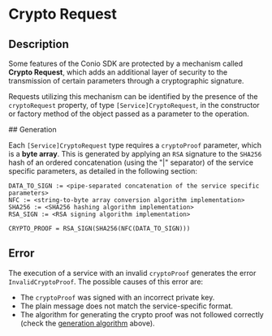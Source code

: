 # Crypto Request

## Description

Some features of the Conio SDK are protected by a mechanism called **Crypto Request**, which adds an additional layer of security to the transmission of certain parameters through a cryptographic signature.

Requests utilizing this mechanism can be identified by the presence of the `cryptoRequest` property, of type `[Service]CryptoRequest`, in the constructor or factory method of the object passed as a parameter to the operation.

## Generation

Each `[Service]CryptoRequest` type requires a `cryptoProof` parameter, which is a **byte array**. This is generated by applying an `RSA` signature to the `SHA256` hash of an ordered concatenation (using the "|" separator) of the service specific parameters, as detailed in the following section:

```
DATA_TO_SIGN := <pipe-separated concatenation of the service specific parameters>
NFC := <string-to-byte array conversion algorithm implementation>
SHA256 := <SHA256 hashing algorithm implementation>
RSA_SIGN := <RSA signing algorithm implementation>

CRYPTO_PROOF = RSA_SIGN(SHA256(NFC(DATA_TO_SIGN)))
```

## Error

The execution of a service with an invalid `cryptoProof` generates the error `InvalidCryptoProof`. The possible causes of this error are:

- The `cryptoProof` was signed with an incorrect private key.
- The plain message does not match the service-specific format.
- The algorithm for generating the crypto proof was not followed correctly (check the [generation algorithm](#generation) above).
